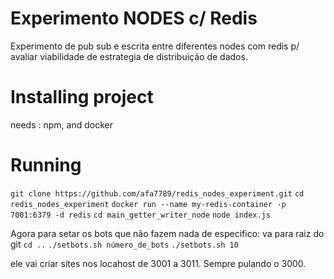# Experimento NODES c/ Redis

Experimento de pub sub e escrita entre diferentes nodes com redis p/ avaliar viabilidade de estrategia de distribuição de dados.

# Installing project

needs : npm, and docker

# Running

`git clone https://github.com/afa7789/redis_nodes_experiment.git`
`cd redis_nodes_experiment`
`docker run --name my-redis-container -p 7001:6379 -d redis`
`cd main_getter_writer_node`
`node index.js`

Agora para setar os bots que não fazem nada de especifico:
va para raiz do git
`cd ..`
`./setbots.sh número_de_bots`
`./setbots.sh 10`

ele vai criar sites nos locahost de 3001 a 3011. 
Sempre pulando o 3000.